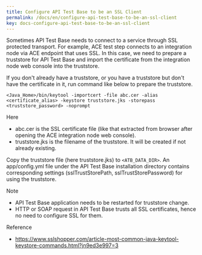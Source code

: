 ```yaml
---
title: Configure API Test Base to be an SSL Client
permalink: /docs/en/configure-api-test-base-to-be-an-ssl-client
key: docs-configure-api-test-base-to-be-an-ssl-client
---
```

Sometimes API Test Base needs to connect to a service through SSL protected transport. For example, ACE test step connects to an integration node via ACE endpoint that uses SSL. In this case, we need to prepare a truststore for API Test Base and import the certificate from the integration node web console into the truststore.

If you don't already have a truststore, or you have a truststore but don't have the certificate in it, run command like below to prepare the truststore.

`<Java_Home>/bin/keytool -importcert -file abc.cer -alias <certificate_alias> -keystore truststore.jks -storepass <truststore_password> -noprompt`

Here
* abc.cer is the SSL certificate file (like that extracted from browser after opening the ACE integration node web console).
* truststore.jks is the filename of the truststore. It will be created if not already existing.

Copy the truststore file (here truststore.jks) to `<ATB_DATA_DIR>`. An app/config.yml file under the API Test Base installation directory contains corresponding settings (sslTrustStorePath, sslTrustStorePassword) for using the truststore.

Note
* API Test Base application needs to be restarted for truststore change.
* HTTP or SOAP request in API Test Base trusts all SSL certificates, hence no need to configure SSL for them.

Reference

* https://www.sslshopper.com/article-most-common-java-keytool-keystore-commands.html?jn9ed3e997=3